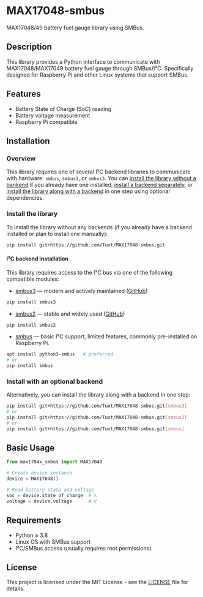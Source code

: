 # MAX17048-smbus

MAX17048/49 battery fuel gauge library using SMBus.

## Description

This library provides a Python interface to communicate with MAX17048/MAX17049 battery fuel gauge through SMBus/I²C. Specifically designed for Raspberry Pi and other Linux systems that support SMBus.

## Features

- Battery State of Charge (SoC) reading
- Battery voltage measurement
- Raspberry Pi compatible

## Installation

### Overview

This library requires one of several I²C backend libraries to communicate with hardware: `smbus`, `smbus2`, or `smbus3`. You can [install the library without a bankend](#install-the-library) if you already have one installed, [install a backend separately](#ic-backend-installation), or [install the library along with a backend](#install-with-an-optional-backend) in one step using optional dependencies.

### Install the library

To install the library without any backends (if you already have a backend installed or plan to install one manually):

```bash
pip install git+https://github.com/Tuxt/MAX17048-smbus.git
```

#### I²C backend installation

This library requires access to the I²C bus via one of the following compatible modules:

- [smbus3](https://pypi.org/project/smbus3/) — modern and actively maintained ([GitHub](https://github.com/eindiran/smbus3))
```bash
pip install smbus3
```

- [smbus2](https://pypi.org/project/smbus2/) — stable and widely used ([GitHub](https://github.com/kplindegaard/smbus2))
```bash
pip install smbus2
```

- [smbus](https://pypi.org/project/smbus/) — basic I²C support, limited features, commonly pre-installed on Raspberry Pi.
```bash
apt install python3-smbus   # preferred
# or
pip install smbus
```

### Install with an optional backend

Alternatively, you can install the library along with a backend in one step:

```bash
pip install git+https://github.com/Tuxt/MAX17048-smbus.git[smbus3]
# or
pip install git+https://github.com/Tuxt/MAX17048-smbus.git[smbus2]
# or
pip install git+https://github.com/Tuxt/MAX17048-smbus.git[smbus]
```

## Basic Usage

```python
from max1704x_smbus import MAX17048

# Create device instance
device = MAX17048()

# Read battery state and voltage
soc = device.state_of_charge  # %
voltage = device.voltage      # V
```

## Requirements

- Python ≥ 3.8
- Linux OS with SMBus support
- I²C/SMBus access (usually requires root permissions)

## License

This project is licensed under the MIT License - see the [LICENSE](LICENSE) file for details.